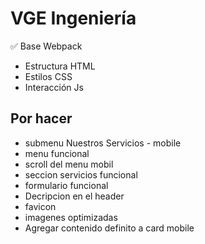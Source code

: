 # VGE Ingeniería

✅ Base Webpack

- Estructura HTML
- Estilos CSS
- Interacción Js

## Por hacer

- submenu Nuestros Servicios - mobile
- menu funcional
- scroll del menu mobil
- seccion servicios funcional
- formulario funcional
- Decripcion en el header
- favicon
- imagenes optimizadas
- Agregar contenido definito a card mobile
